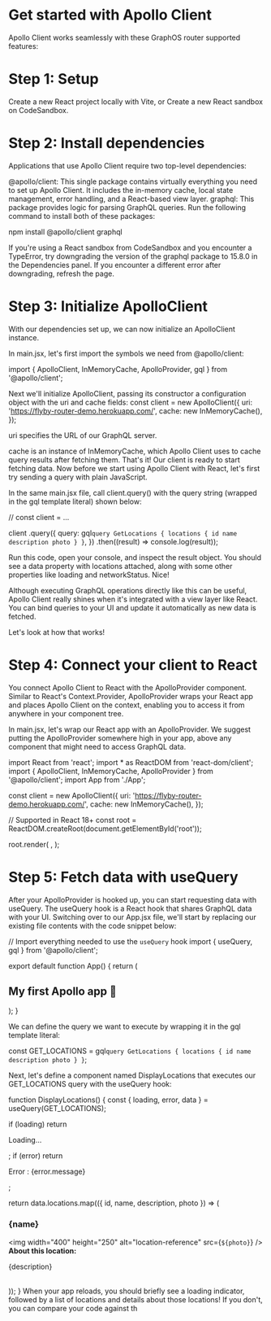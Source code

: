 # Get started with Apollo Client
Apollo Client works seamlessly with these GraphOS router supported features:
# Step 1: Setup 
Create a new React project locally with Vite, or
Create a new React sandbox on CodeSandbox.

 # Step 2: Install dependencies
Applications that use Apollo Client require two top-level dependencies:

@apollo/client: This single package contains virtually everything you need to set up Apollo Client. It includes the in-memory cache, local state management, error handling, and a React-based view layer.
graphql: This package provides logic for parsing GraphQL queries.
Run the following command to install both of these packages:

npm install @apollo/client graphql

If you're using a React sandbox from CodeSandbox and you encounter a TypeError, try downgrading the version of the graphql package to 15.8.0 in the Dependencies panel. If you encounter a different error after downgrading, refresh the page.

# Step 3: Initialize ApolloClient
With our dependencies set up, we can now initialize an ApolloClient instance.

In main.jsx, let's first import the symbols we need from @apollo/client:

import { ApolloClient, InMemoryCache, ApolloProvider, gql } from '@apollo/client';

Next we'll initialize ApolloClient, passing its constructor a configuration object with the uri and cache fields:
const client = new ApolloClient({
  uri: 'https://flyby-router-demo.herokuapp.com/',
  cache: new InMemoryCache(),
});

uri specifies the URL of our GraphQL server.

cache is an instance of InMemoryCache, which Apollo Client uses to cache query results after fetching them.
That's it! Our client is ready to start fetching data. Now before we start using Apollo Client with React, let's first try sending a query with plain JavaScript.

In the same main.jsx file, call client.query() with the query string (wrapped in the gql template literal) shown below:

// const client = ...

client
  .query({
    query: gql`
      query GetLocations {
        locations {
          id
          name
          description
          photo
        }
      }
    `,
  })
  .then((result) => console.log(result));

  Run this code, open your console, and inspect the result object. You should see a data property with locations attached, along with some other properties like loading and networkStatus. Nice!

Although executing GraphQL operations directly like this can be useful, Apollo Client really shines when it's integrated with a view layer like React. You can bind queries to your UI and update it automatically as new data is fetched.

Let's look at how that works!

# Step 4: Connect your client to React
You connect Apollo Client to React with the ApolloProvider component. Similar to React's Context.Provider, ApolloProvider wraps your React app and places Apollo Client on the context, enabling you to access it from anywhere in your component tree.

In main.jsx, let's wrap our React app with an ApolloProvider. We suggest putting the ApolloProvider somewhere high in your app, above any component that might need to access GraphQL data.

import React from 'react';
import * as ReactDOM from 'react-dom/client';
import { ApolloClient, InMemoryCache, ApolloProvider } from '@apollo/client';
import App from './App';

const client = new ApolloClient({
  uri: 'https://flyby-router-demo.herokuapp.com/',
  cache: new InMemoryCache(),
});

// Supported in React 18+
const root = ReactDOM.createRoot(document.getElementById('root'));

root.render(
  <ApolloProvider client={client}>
    <App />
  </ApolloProvider>,
);

# Step 5: Fetch data with useQuery
After your ApolloProvider is hooked up, you can start requesting data with useQuery.
The useQuery hook is a React hook that shares GraphQL data with your UI.
Switching over to our App.jsx file, we'll start by replacing our existing file contents with the code snippet below:

// Import everything needed to use the `useQuery` hook
import { useQuery, gql } from '@apollo/client';

export default function App() {
  return (
    <div>
      <h2>My first Apollo app 🚀</h2>
    </div>
  );
}

We can define the query we want to execute by wrapping it in the gql template literal:

const GET_LOCATIONS = gql`
  query GetLocations {
    locations {
      id
      name
      description
      photo
    }
  }
`;

Next, let's define a component named DisplayLocations that executes our GET_LOCATIONS query with the useQuery hook:

function DisplayLocations() {
  const { loading, error, data } = useQuery(GET_LOCATIONS);

  if (loading) return <p>Loading...</p>;
  if (error) return <p>Error : {error.message}</p>;

  return data.locations.map(({ id, name, description, photo }) => (
    <div key={id}>
      <h3>{name}</h3>
      <img width="400" height="250" alt="location-reference" src={`${photo}`} />
      <br />
      <b>About this location:</b>
      <p>{description}</p>
      <br />
    </div>
  ));
}
When your app reloads, you should briefly see a loading indicator, followed by a list of locations and details about those locations! If you don't, you can compare your code against th

